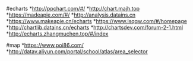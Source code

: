 #echarts
  *http://ppchart.com/#/
  *http://chart.majh.top
  *https://madeapie.com/#/
  *http://analysis.datains.cn
  *https://www.makeapie.cn/echarts
  *https://www.isqqw.com/#/homepage
  *http://chartlib.datains.cn/echarts
  *http://chartsdev.com/forum-2-1.html
  *http://echarts.zhangmuchen.top/#/index

#map
  *https://www.poi86.com/
  *http://datav.aliyun.com/portal/school/atlas/area_selector
